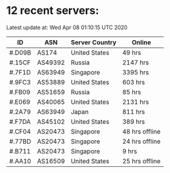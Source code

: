 # 12 recent servers:

Latest update at: Wed Apr 08 01:10:15 UTC 2020

| ID | ASN | Server Country | Online |
| -- | --- | -------------- | ------ |
| #.D09B | AS174 | United States | 49 hrs |
| #.15CF | AS49392 | Russia | 2147 hrs |
| #.7F1D | AS63949 | Singapore | 3395 hrs |
| #.9FC3 | AS53889 | United States | 603 hrs |
| #.FB09 | AS51659 | Russia | 85 hrs |
| #.E069 | AS40065 | United States | 2131 hrs |
| #.2A79 | AS63949 | Japan | 811 hrs |
| #.F7DA | AS45102 | United States | 389 hrs |
| #.CF04 | AS20473 | Singapore | 48 hrs offline |
| #.77BD | AS20473 | Singapore | 24 hrs offline |
| #.B711 | AS20473 | Singapore | 9 hrs |
| #.AA10 | AS16509 | United States | 25 hrs offline |

